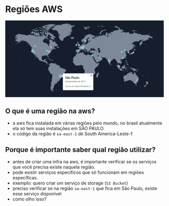 # Regiões AWS

![alt](./imgs/regioes.png)

## O que é uma região na aws?

- a aws fica instalada em várias regiões pelo mundo, no brasil atualmente ela só tem suas instalações em SÃO PAULO.
- o código da região é `sa-east-1` de South America-Leste-1

## Porque é importante saber qual região utilizar?

- antes de criar uma infra na aws, é importante verificar se os serviços que você precisa existe naquela região.
- pode existir serviços especificos que só funcionam em regiões específicas.
- exemplo: quero criar um serviço de storage (`S3 Bucket`)
- preciso verificar se na região `sa-east-1` que fica em São Paulo, existe esse serviço disponível
- como olho isso?
